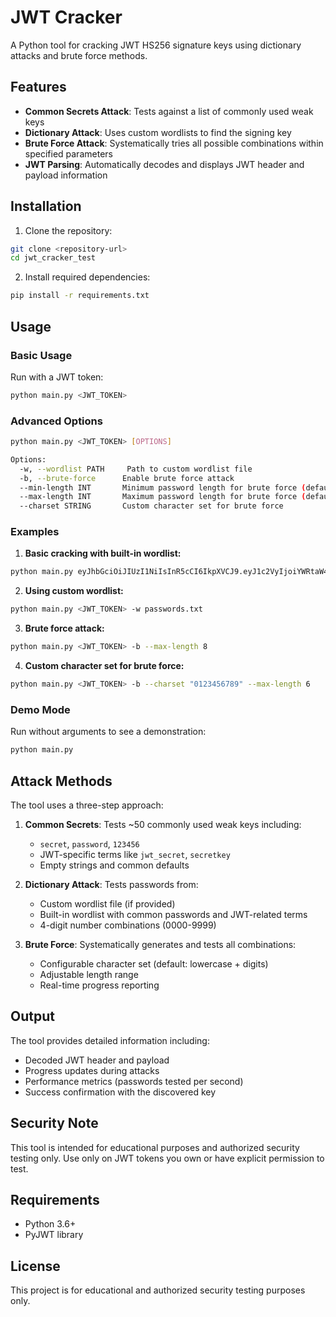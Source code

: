 # JWT Cracker

A Python tool for cracking JWT HS256 signature keys using dictionary attacks and brute force methods.

## Features

- **Common Secrets Attack**: Tests against a list of commonly used weak keys
- **Dictionary Attack**: Uses custom wordlists to find the signing key
- **Brute Force Attack**: Systematically tries all possible combinations within specified parameters
- **JWT Parsing**: Automatically decodes and displays JWT header and payload information

## Installation

1. Clone the repository:
```bash
git clone <repository-url>
cd jwt_cracker_test
```

2. Install required dependencies:
```bash
pip install -r requirements.txt
```

## Usage

### Basic Usage

Run with a JWT token:
```bash
python main.py <JWT_TOKEN>
```

### Advanced Options

```bash
python main.py <JWT_TOKEN> [OPTIONS]

Options:
  -w, --wordlist PATH     Path to custom wordlist file
  -b, --brute-force      Enable brute force attack
  --min-length INT       Minimum password length for brute force (default: 1)
  --max-length INT       Maximum password length for brute force (default: 6)
  --charset STRING       Custom character set for brute force
```

### Examples

1. **Basic cracking with built-in wordlist:**
```bash
python main.py eyJhbGciOiJIUzI1NiIsInR5cCI6IkpXVCJ9.eyJ1c2VyIjoiYWRtaW4iLCJyb2xlIjoiYWRtaW5pc3RyYXRvciJ9.signature
```

2. **Using custom wordlist:**
```bash
python main.py <JWT_TOKEN> -w passwords.txt
```

3. **Brute force attack:**
```bash
python main.py <JWT_TOKEN> -b --max-length 8
```

4. **Custom character set for brute force:**
```bash
python main.py <JWT_TOKEN> -b --charset "0123456789" --max-length 6
```

### Demo Mode

Run without arguments to see a demonstration:
```bash
python main.py
```

## Attack Methods

The tool uses a three-step approach:

1. **Common Secrets**: Tests ~50 commonly used weak keys including:
   - `secret`, `password`, `123456`
   - JWT-specific terms like `jwt_secret`, `secretkey`
   - Empty strings and common defaults

2. **Dictionary Attack**: Tests passwords from:
   - Custom wordlist file (if provided)
   - Built-in wordlist with common passwords and JWT-related terms
   - 4-digit number combinations (0000-9999)

3. **Brute Force**: Systematically generates and tests all combinations:
   - Configurable character set (default: lowercase + digits)
   - Adjustable length range
   - Real-time progress reporting

## Output

The tool provides detailed information including:
- Decoded JWT header and payload
- Progress updates during attacks
- Performance metrics (passwords tested per second)
- Success confirmation with the discovered key

## Security Note

This tool is intended for educational purposes and authorized security testing only. Use only on JWT tokens you own or have explicit permission to test.

## Requirements

- Python 3.6+
- PyJWT library

## License

This project is for educational and authorized security testing purposes only.